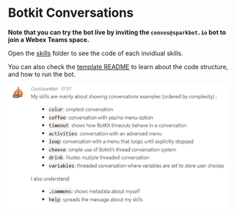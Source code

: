 # Botkit Conversations

**Note that you can try the bot live by inviting the `convos@sparkbot.io` bot to join a Webex Teams space.**

Open the [skills](skills/) folder to see the code of each invidiual skills.

You can also check the [template README](../template) to learn about the code structure, and how to run the bot.

![convos](../docs/img/convos.png)
